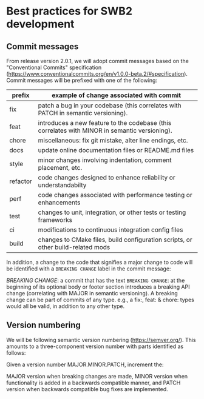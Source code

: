 # Best practices for SWB2 development

## Commit messages

From release version 2.0.1, we will adopt commit messages based on the "Conventional Commits" specification (https://www.conventionalcommits.org/en/v1.0.0-beta.2/#specification). Commit messages will be prefixed with one of the following:

| prefix  | example of change associated with commit                                          | 
|---------|-----------------------------------------------------------------------------------|
| fix     | patch a bug in your codebase (this correlates with PATCH in semantic versioning). |
| feat    | introduces a new feature to the codebase (this correlates with MINOR in semantic versioning). |
| chore   | miscellaneous: fix git mistake, alter line endings, etc. | 
| docs    | update online documentation files or README.md files |
| style   | minor changes involving indentation, comment placement, etc. |
| refactor| code changes designed to enhance reliability or understandabilty |
| perf    | code changes associated with performance testing or enhancements |
| test    | changes to unit, integration, or other tests or testing frameworks |
| ci      | modifications to continuous integration config files |
| build   | changes to CMake files, build configuration scripts, or other build-related mods |

In addition, a change to the code that signifies a major change to code will be identified with a `BREAKING CHANGE` label in the commit message:

*BREAKING CHANGE*: a commit that has the text `BREAKING CHANGE`: at the beginning of its optional body or footer section introduces a breaking API change (correlating with MAJOR in semantic versioning). A breaking change can be part of commits of any type. e.g., a fix:, feat: & chore: types would all be valid, in addition to any other type.

## Version numbering

We will be following semantic version numbering (https://semver.org/). This amounts to a three-component version number with parts identified as follows:

Given a version number MAJOR.MINOR.PATCH, increment the:

MAJOR version when breaking changes are made,
MINOR version when functionality is added in a backwards compatible manner, and
PATCH version when backwards compatible bug fixes are implemented.

